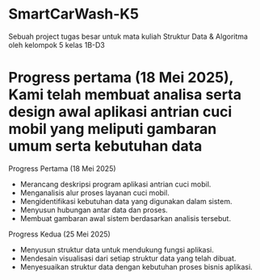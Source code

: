 # SmartCarWash-K5
Sebuah project tugas besar untuk mata kuliah Struktur Data &amp; Algoritma oleh kelompok 5 kelas 1B-D3

Progress pertama (18 Mei 2025), Kami telah membuat analisa serta design awal aplikasi antrian cuci mobil yang meliputi gambaran umum serta kebutuhan data
=======
Progress Pertama (18 Mei 2025)
- Merancang deskripsi program aplikasi antrian cuci mobil.
- Menganalisis alur proses layanan cuci mobil.
- Mengidentifikasi kebutuhan data yang digunakan dalam sistem.
- Menyusun hubungan antar data dan proses.
- Membuat gambaran awal sistem berdasarkan analisis tersebut.

Progress Kedua (25 Mei 2025)
- Menyusun struktur data untuk mendukung fungsi aplikasi.
- Mendesain visualisasi dari setiap struktur data yang telah dibuat.
- Menyesuaikan struktur data dengan kebutuhan proses bisnis aplikasi.
